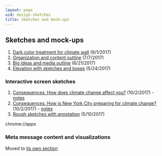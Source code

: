 ```yaml
---
layout: page
uid: design-sketches
title: Sketches and mock-ups
---
```


## Sketches and mock-ups

1. [Dark color treatment for climate wall](../assets/HoPE_CC_Display_2017-09-01.pdf) (9/1/2017)
1. [Organization and content outline](../assets/climate_wall_content_presentation_2017-07-17.pdf) (7/7/2017)
1. [Big ideas and media outline](../assets/hope_wall_media_outline.pdf) (6/21/2017)
1. [Elevation with sketches and boxes](https://s3.amazonaws.com/brianfoo-amnh/HoPE_CC_IAbox-elevation_5-24-17.pdf) (5/24/2017)

### Interactive screen sketches

1. [Consequences: How does climate change affect you?](../assets/prototypes/impact_people.jpg) (10/2/2017) - [notes](../assets/prototypes/impact_people_notes.jpg)
1. [Consequences: How is New York City preparing for climate change?](../assets/prototypes/mitigation.jpg) (10/2/2017) - [notes](../assets/prototypes/mitigation_notes.jpg)
1. [Rough sketches with annotation](https://s3.amazonaws.com/brianfoo-amnh/hope_sketches_2017-05-10.pdf) (5/10/2017)

chrome://apps

### Meta message content and visualizations

Moved to [its own section](meta.html)
